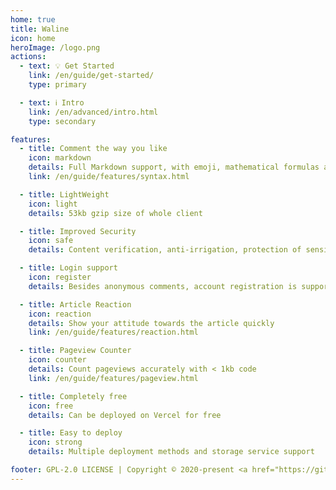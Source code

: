 ```yaml
---
home: true
title: Waline
icon: home
heroImage: /logo.png
actions:
  - text: 💡 Get Started
    link: /en/guide/get-started/
    type: primary

  - text: ℹ️ Intro
    link: /en/advanced/intro.html
    type: secondary

features:
  - title: Comment the way you like
    icon: markdown
    details: Full Markdown support, with emoji, mathematical formulas and HTML embedding support
    link: /en/guide/features/syntax.html

  - title: LightWeight
    icon: light
    details: 53kb gzip size of whole client

  - title: Improved Security
    icon: safe
    details: Content verification, anti-irrigation, protection of sensitive data, etc.

  - title: Login support
    icon: register
    details: Besides anonymous comments, account registration is supported to maintain identity

  - title: Article Reaction
    icon: reaction
    details: Show your attitude towards the article quickly
    link: /en/guide/features/reaction.html

  - title: Pageview Counter
    icon: counter
    details: Count pageviews accurately with < 1kb code
    link: /en/guide/features/pageview.html

  - title: Completely free
    icon: free
    details: Can be deployed on Vercel for free

  - title: Easy to deploy
    icon: strong
    details: Multiple deployment methods and storage service support

footer: GPL-2.0 LICENSE | Copyright © 2020-present <a href="https://github.com/lizheming" rel="noopenner noreferrer " target="_blank">lizheming</a> | Theme by <a href="https://vuepress-theme-hope.github.io/v2/" rel="noopenner noreferrer " target="_blank">vuepress-theme-hope</a>
---
```

